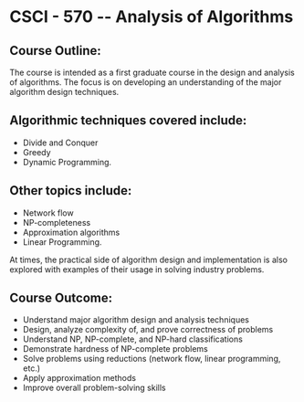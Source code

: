 # CSCI - 570 -- Analysis of Algorithms

## Course Outline:
The course is intended as a first graduate course in the design and analysis of algorithms. The focus is on developing an understanding of the major algorithm design techniques. 

## Algorithmic techniques covered include:
- Divide and Conquer
- Greedy
- Dynamic Programming.
## Other topics include: 
 - Network flow
 - NP-completeness
 - Approximation algorithms
 - Linear Programming.


At times, the practical side of algorithm design and implementation is also explored with examples of their usage in solving industry problems.

## Course Outcome:
- Understand major algorithm design and analysis techniques  
- Design, analyze complexity of, and prove correctness of problems  
- Understand NP, NP-complete, and NP-hard classifications  
- Demonstrate hardness of NP-complete problems  
- Solve problems using reductions (network flow, linear programming, etc.)  
- Apply approximation methods  
- Improve overall problem-solving skills


